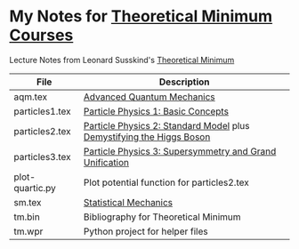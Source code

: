 # My Notes for [Theoretical Minimum Courses](http://theoreticalminimum.com/)

Lecture Notes from Leonard Susskind's [Theoretical Minimum](http://theoreticalminimum.com/home)

File|Description
-------|-------------------------------------------------------------
aqm.tex|[Advanced Quantum Mechanics](http://theoreticalminimum.com/courses/advanced-quantum-mechanics/2013/fall)
|particles1.tex|[Particle Physics 1: Basic Concepts](http://theoreticalminimum.com/courses/particle-physics-1-basic-concepts/2009/fall)|
|particles2.tex|[Particle Physics 2: Standard Model](http://theoreticalminimum.com/courses/particle-physics-2-standard-model/2010/winter) plus [Demystifying the Higgs Boson](http://theoreticalminimum.com/courses/higgs-boson/2012/summer/lecture-1)|
|particles3.tex|[Particle Physics 3: Supersymmetry and Grand Unification](http://theoreticalminimum.com/courses/particle-physics-3-supersymmetry-and-grand-unification/2010/spring/lecture-1)|
|plot-quartic.py|Plot potential function for particles2.tex
sm.tex|[Statistical Mechanics](http://theoreticalminimum.com/courses/statistical-mechanics/2013/spring)
tm.bin|Bibliography for Theoretical Minimum
tm.wpr|Python project for helper files

